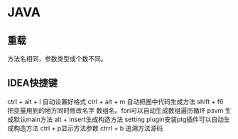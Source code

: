 # JAVA

## 重载

方法名相同，参数类型或个数不同。

## IDEA快捷键
ctrl + alt + l 自动设置好格式
ctrl + alt + m 自动把圈中代码生成方法
shift + f6 把变量用到的地方同时修改名字
数组名。fori可以自动生成数组遍历循环
psvm 生成默认main方法
alt + insert生成构造方法
setting plugin安装ptg插件可以自动生成构造方法
ctrl + p显示方法参数
ctrrl + b 追溯方法源码
